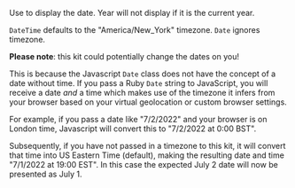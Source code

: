 Use to display the date. Year will not display if it is the current year.

`DateTime` defaults to the "America/New_York" timezone. `Date` ignores timezone.

**Please note**: this kit could potentially change the dates on you!

This is because the Javascript `Date` class does not have the concept of a date without time. If you pass a Ruby `Date` string to JavaScript, you will receive a date *and* a time which makes use of the timezone it infers from your browser based on your virtual geolocation or custom browser settings.

For example, if you pass a date like "7/2/2022" and your browser is on London time, Javascript will convert this to "7/2/2022 at 0:00 BST".

Subsequently, if you have not passed in a timezone to this kit, it will convert that time into US Eastern Time (default), making the resulting date and time "7/1/2022 at 19:00 EST". In this case the expected July 2 date will now be presented as July 1.
